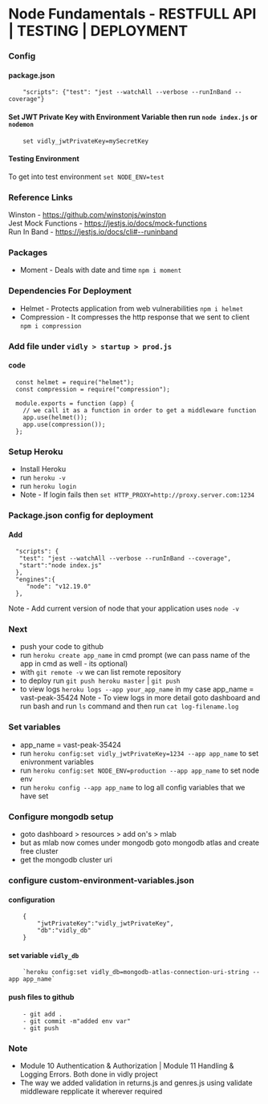 # Node Fundamentals - RESTFULL API | TESTING | DEPLOYMENT

### Config

#### package.json

        "scripts": {"test": "jest --watchAll --verbose --runInBand --coverage"}

#### Set JWT Private Key with Environment Variable then run `node index.js` or `nodemon`

        set vidly_jwtPrivateKey=mySecretKey

#### Testing Environment

To get into test environment `set NODE_ENV=test`

### Reference Links

Winston - https://github.com/winstonjs/winston
<br>
Jest Mock Functions - https://jestjs.io/docs/mock-functions
<br>
Run In Band - https://jestjs.io/docs/cli#--runinband

### Packages
   - Moment - Deals with date and time `npm i moment`

### Dependencies For Deployment
   - Helmet - Protects application from web vulnerabilities `npm i helmet`
   - Compression - It compresses the http response that we sent to client `npm i compression`

### Add file under `vidly > startup > prod.js`
   #### code
      const helmet = require("helmet");
      const compression = require("compression");

      module.exports = function (app) {
        // we call it as a function in order to get a middleware function
        app.use(helmet());
        app.use(compression());
      };

### Setup Heroku
   - Install Heroku
   - run `heroku -v` 
   - run `heroku login` 
   - Note - If login fails then `set HTTP_PROXY=http://proxy.server.com:1234`

### Package.json config for deployment
   #### Add
      "scripts": {
       "test": "jest --watchAll --verbose --runInBand --coverage",
       "start":"node index.js"
      },
      "engines":{
         "node": "v12.19.0"
      },
Note - Add current version of node that your application uses `node -v`

### Next
   - push your code to github
   - run `heroku create app_name` in cmd prompt (we can pass name of the app in cmd as well - its optional) 
   - with `git remote -v` we can list remote repository
   - to deploy run `git push heroku master` | `git push` 
   - to view logs `heroku logs --app your_app_name` in my case app_name = vast-peak-35424
Note - To view logs in more detail goto dashboard and run bash and run `ls` command and then run `cat log-filename.log` 

### Set variables
   - app_name = vast-peak-35424 
   - run `heroku config:set vidly_jwtPrivateKey=1234 --app app_name` to set enivronment variables
   - run `heroku config:set NODE_ENV=production --app app_name` to set node env
   - run `heroku config --app app_name` to log all config variables that we have set

### Configure mongodb setup
   - goto dashboard > resources > add on's > mlab 
   - but as mlab now comes under mongodb goto mongodb atlas and create free cluster
   - get the mongodb cluster uri

### configure custom-environment-variables.json
   #### configuration
        {
            "jwtPrivateKey":"vidly_jwtPrivateKey",
            "db":"vidly_db"
        }
   #### set variable `vidly_db`
        `heroku config:set vidly_db=mongodb-atlas-connection-uri-string --app app_name`
   #### push files to github
        - git add .
        - git commit -m"added env var"
        - git push

### Note

- Module 10 Authentication & Authorization | Module 11 Handling & Logging Errors. Both done in vidly project
- The way we added validation in returns.js and genres.js using validate middleware repplicate it wherever required
